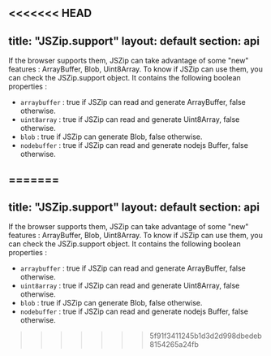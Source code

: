 <<<<<<< HEAD
---
title: "JSZip.support"
layout: default
section: api
---

If the browser supports them, JSZip can take advantage of some "new" features :
ArrayBuffer, Blob, Uint8Array. To know if JSZip can use them, you can check the
JSZip.support object. It contains the following boolean properties :

* `arraybuffer` : true if JSZip can read and generate ArrayBuffer, false otherwise.
* `uint8array` : true if JSZip can read and generate Uint8Array, false otherwise.
* `blob` : true if JSZip can generate Blob, false otherwise.
* `nodebuffer` : true if JSZip can read and generate nodejs Buffer, false otherwise.


=======
---
title: "JSZip.support"
layout: default
section: api
---

If the browser supports them, JSZip can take advantage of some "new" features :
ArrayBuffer, Blob, Uint8Array. To know if JSZip can use them, you can check the
JSZip.support object. It contains the following boolean properties :

* `arraybuffer` : true if JSZip can read and generate ArrayBuffer, false otherwise.
* `uint8array` : true if JSZip can read and generate Uint8Array, false otherwise.
* `blob` : true if JSZip can generate Blob, false otherwise.
* `nodebuffer` : true if JSZip can read and generate nodejs Buffer, false otherwise.


>>>>>>> 5f91f3411245b1d3d2d998dbedeb8154265a24fb
